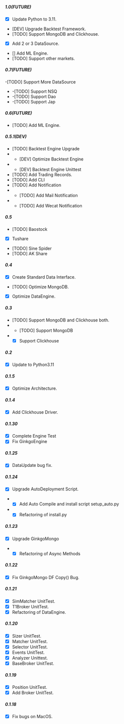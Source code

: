 ##### 1.0(FUTURE)
  - [x] Update Python to 3.11.
  - [DEV] Upgrade Backtest Framework.
  - [TODO] Support MongoDB and Clickhouse.
  - [x] Add 2 or 3 DataSource.
  - [] Add ML Engine.
  - [TODO] Support other markets.

##### 0.7(FUTURE)
  -[TODO]  Support More DataSource
  - -[TODO]  Support NSQ
  - -[TODO]  Support Dao
  - -[TODO]  Support Jap

##### 0.6(FUTURE)
  - [TODO] Add ML Engine.

##### 0.5.1(DEV)
  - [TODO] Backtest Engine Upgrade
  - - [DEV] Optimize Backtest Engine
  - - [DEV] Backtest Engine Unittest
  - [TODO] Add Trading Records.
  - [TODO] Add CLI
  - [TODO] Add Notification
  - - [TODO] Add Mail Notification
  - - [TODO] Add Wecat Notification

##### 0.5
  - [TODO] Baostock
  - [x] Tushare
  - [TODO] Sine Spider
  - [TODO] AK Share

##### 0.4
  - [x] Create Standard Data Interface.
  - [TODO] Optimize MongoDB.
  - [x] Optimize DataEngine.

##### 0.3
  - [TODO] Support MongoDB and Clickhouse both.
  - - [TODO] Support MongoDB
  - - [x] Support Clickhouse

##### 0.2
  - [x] Update to Python3.11

##### 0.1.5
  - [x] Optimize Architecture.

##### 0.1.4
  - [x] Add Clickhouse Driver.

##### 0.1.30
  - [x] Complete Engine Test
  - [x] Fix GinkgoEngine

##### 0.1.25
  - [x] DataUpdate bug fix.

##### 0.1.24
  - [x] Upgrade AutoDeployment Script.
  - - [x] Add Auto Compile and install script  setup_auto.py
  - - [x] Refactoring of install.py

##### 0.1.23
  - [x] Upgrade GinkgoMongo
  - - [x] Refactoring of Async Methods

##### 0.1.22
  - [x] Fix GinkgoMongo DF Copy() Bug.

##### 0.1.21
  - [x] SimMatcher UnitTest.
  - [x] T1Broker UnitTest.
  - [x] Refactoring of DataEngine.

##### 0.1.20
  - [x] Sizer UnitTest.
  - [x] Matcher UnitTest.
  - [x] Selector UnitTest.
  - [x] Events UnitTest.
  - [x] Analyzer Unittest.
  - [x] BaseBroker UnitTest.
##### 0.1.19
  - [x] Position UnitTest.
  - [x] Add Broker UnitTest.

##### 0.1.18
  - [x] Fix bugs on MacOS.

